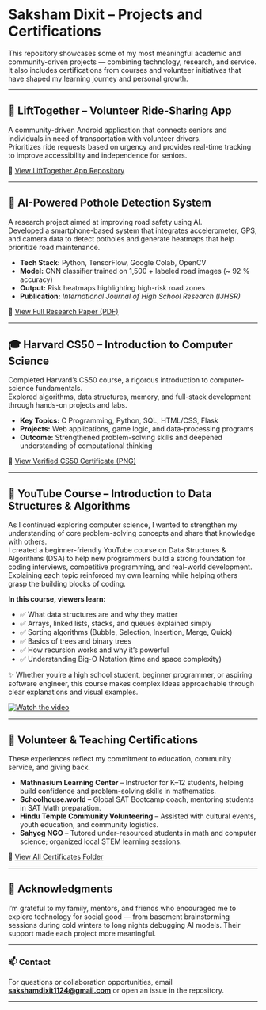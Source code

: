# Saksham Dixit – Projects and Certifications

This repository showcases some of my most meaningful academic and community-driven projects — combining technology, research, and service.  
It also includes certifications from courses and volunteer initiatives that have shaped my learning journey and personal growth.

---

## 🚗 LiftTogether – Volunteer Ride-Sharing App

A community-driven Android application that connects seniors and individuals in need of transportation with volunteer drivers.  
Prioritizes ride requests based on urgency and provides real-time tracking to improve accessibility and independence for seniors.

📱 [View LiftTogether App Repository](https://github.com/SakshamDixitSBH/LiftTogether)

---

## 🧠 AI-Powered Pothole Detection System

A research project aimed at improving road safety using AI.  
Developed a smartphone-based system that integrates accelerometer, GPS, and camera data to detect potholes and generate heatmaps that help prioritize road maintenance.

- **Tech Stack:** Python, TensorFlow, Google Colab, OpenCV  
- **Model:** CNN classifier trained on 1,500 + labeled road images (~ 92 % accuracy)  
- **Output:** Risk heatmaps highlighting high-risk road zones  
- **Publication:** *International Journal of High School Research (IJHSR)*  

📄 [View Full Research Paper (PDF)](https://github.com/SakshamDixitSBH/Projects-and-Certifications/blob/main/AI-Powered-Pathhole-Detection/Dixit_Saksham.docx.pdf)

---

## 🎓 Harvard CS50 – Introduction to Computer Science

Completed Harvard’s CS50 course, a rigorous introduction to computer-science fundamentals.  
Explored algorithms, data structures, memory, and full-stack development through hands-on projects and labs.

- **Key Topics:** C Programming, Python, SQL, HTML/CSS, Flask  
- **Projects:** Web applications, game logic, and data-processing programs  
- **Outcome:** Strengthened problem-solving skills and deepened understanding of computational thinking  

📜 [View Verified CS50 Certificate (PNG)](https://github.com/SakshamDixitSBH/Projects-and-Certifications/blob/main/Harvard-CS-50/CS50x_certificate.png)

---


## 🎥 YouTube Course – Introduction to Data Structures & Algorithms

As I continued exploring computer science, I wanted to strengthen my understanding of core problem-solving concepts and share that knowledge with others.  
I created a beginner-friendly YouTube course on Data Structures & Algorithms (DSA) to help new programmers build a strong foundation for coding interviews, competitive programming, and real-world development.  
Explaining each topic reinforced my own learning while helping others grasp the building blocks of coding.

**In this course, viewers learn:**
- ✅ What data structures are and why they matter  
- ✅ Arrays, linked lists, stacks, and queues explained simply  
- ✅ Sorting algorithms (Bubble, Selection, Insertion, Merge, Quick)  
- ✅ Basics of trees and binary trees  
- ✅ How recursion works and why it’s powerful  
- ✅ Understanding Big-O Notation (time and space complexity)

✨ Whether you’re a high school student, beginner programmer, or aspiring software engineer, this course makes complex ideas approachable through clear explanations and visual examples.

[![Watch the video](https://img.youtube.com/vi/98hNApqiXkM/0.jpg)](https://www.youtube.com/watch?v=98hNApqiXkM)



---
## 🤝 Volunteer & Teaching Certifications

These experiences reflect my commitment to education, community service, and giving back.

- **Mathnasium Learning Center** – Instructor for K–12 students, helping build confidence and problem-solving skills in mathematics.  
- **Schoolhouse.world** – Global SAT Bootcamp coach, mentoring students in SAT Math preparation.  
- **Hindu Temple Community Volunteering** – Assisted with cultural events, youth education, and community logistics.  
- **Sahyog NGO** – Tutored under-resourced students in math and computer science; organized local STEM learning sessions.  

📄 [View All Certificates Folder](https://github.com/SakshamDixitSBH/Projects-and-Certifications/tree/main/Volunteer_Certifications)

---

## 🙏 Acknowledgments

I’m grateful to my family, mentors, and friends who encouraged me to explore technology for social good — from basement brainstorming sessions during cold winters to long nights debugging AI models. Their support made each project more meaningful.

---

### 📫 Contact
For questions or collaboration opportunities, email **sakshamdixit1124@gmail.com** or open an issue in the repository.  

---


